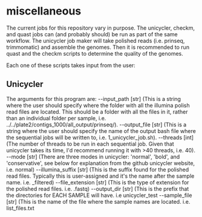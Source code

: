 # miscellaneous
The current jobs for this repository vary in purpose. The unicycler, checkm, and quast jobs can (and probably should) be run as part of the same workflow. The unicycler job maker will take polished reads (i.e. prinseq, trimmomatic) and assemble the genomes. Then it is recommended to run quast and the checkm scripts to determine the quality of the genomes.

Each one of these scripts takes input from the user:

## Unicycler
The arguments for this program are:
--input_path [str] (This is a string where the user should specify where the folder with all the illumina polish read files are located. This should be a folder with all the files in it, rather than an individual folder per sample, i.e. ../../plate2/contigs_1000/all_output/prinseq/).
--output_file [str] (This is a string where the user should specify the name of the output bash file where the sequential jobs will be written to, i.e. 1_unicycler_job.sh).
--threads [int] (The number of threads to be run in each sequential job. Given that unicycler takes its time, I'd recommend running it with >40 threads, i.e. 40).
--mode [str] (There are three modes in unicycler: 'normal', 'bold', and 'conservative', see below for explanation from the github unicycler website, i.e. normal)
--illumina_suffix [str] (This is the suffix found for the polished read files. Typically this is user-assigned and it's the name after the sample name. i.e. _filtered)
--file_extension [str] (This is the type of extension for the polished read files. i.e. .fastq)
--output_dir [str] (This is the prefix that the directories for EACH SAMPLE will have. i.e unicycler_test
--sample_file [str] (This is the name of the file where the sample names are located. i.e. list_files.txt




